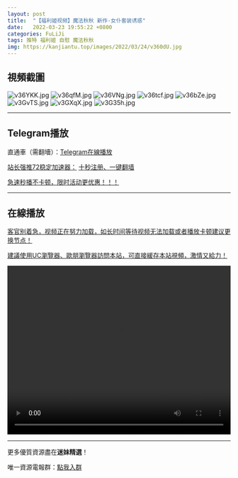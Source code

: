 ```yaml
---
layout: post
title:  "【福利姬视频】魔法秋秋 新作-女仆套装诱惑"
date:   2022-03-23 19:55:22 +0800
categories: FuLiJi
tags: 推特 福利姬 自慰 魔法秋秋
img: https://kanjiantu.top/images/2022/03/24/v360dU.jpg
---
```



## 視頻截圖

![v36YKK.jpg](https://kanjiantu.top/images/2022/03/24/v36YKK.jpg)
![v36qfM.jpg](https://kanjiantu.top/images/2022/03/24/v36qfM.jpg)
![v36VNg.jpg](https://kanjiantu.top/images/2022/03/24/v36VNg.jpg)
![v36tcf.jpg](https://kanjiantu.top/images/2022/03/24/v36tcf.jpg)
![v36bZe.jpg](https://kanjiantu.top/images/2022/03/24/v36bZe.jpg)
![v3GvTS.jpg](https://kanjiantu.top/images/2022/03/24/v3GvTS.jpg)
![v3GXqX.jpg](https://kanjiantu.top/images/2022/03/24/v3GXqX.jpg)
![v3G35h.jpg](https://kanjiantu.top/images/2022/03/24/v3G35h.jpg)

* * *
## Telegram播放

直通車（需翻墻）：[Telegram在線播放](https://t.me/mimeijingxuan/128)

<u>站长强推72稳定加速器：</u> [十秒注册、一键翻墙](https://www.mimei.blog/skip/vpn.html)


<u>急速秒播不卡顿，限时活动更优惠！！！</u>
* * *
## 在線播放
<u>客官别着急，视频正在努力加载，如长时间等待视频无法加载或者播放卡顿建议更换节点！</u>

<u>建議使用UC瀏覽器、歐朋瀏覽器訪問本站，可直接緩存本站視頻，激情又給力！</u>
<center><video src="https://cdn.publer.io/uploads/videos/6245f2eedb279732fb55ba80/fc52b1f8db15337af400591be8707213.mp4" width="100%" height="380px" controls="controls"></video></center>


* * *
更多優質資源盡在**迷妹精選**！

唯一資源電報群：[點我入群](https://t.me/mimeijingxuan)


